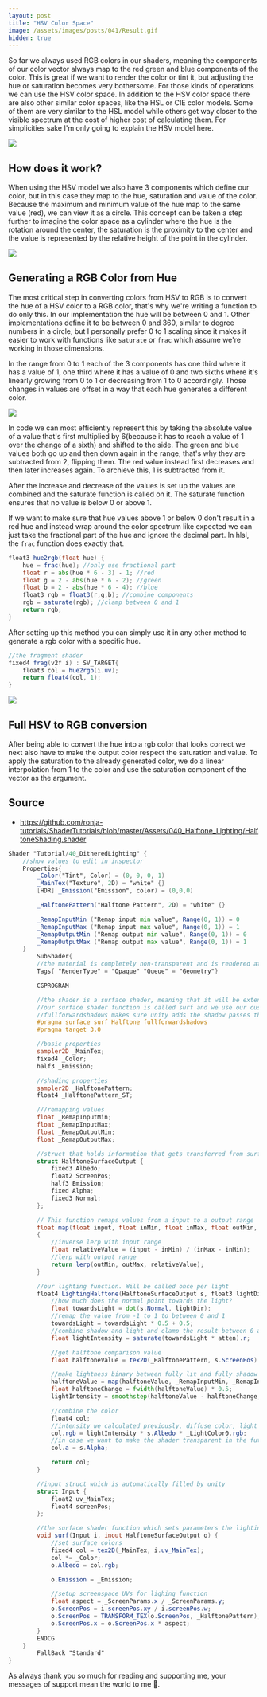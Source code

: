 ```yaml
---
layout: post
title: "HSV Color Space"
image: /assets/images/posts/041/Result.gif
hidden: true
---
```


So far we always used RGB colors in our shaders, meaning the components of our color vector always map to the red green and blue components of the color. This is great if we want to render the color or tint it, but adjusting the hue or saturation becomes very bothersome. For those kinds of operations we can use the HSV color space. In addition to the HSV color space there are also other similar color spaces, like the HSL or CIE color models. Some of them are very similar to the HSL model while others get way closer to the visible spectrum at the cost of higher cost of calculating them. For simplicities sake I'm only going to explain the HSV model here. 

![](/assets/images/posts/041/Result.gif)

## How does it work?

When using the HSV model we also have 3 components which define our color, but in this case they map to the hue, saturation and value of the color. Because the maximum and minimum value of the hue map to the same value (red), we can view it as a circle. This concept can be taken a step further to imagine the color space as a cylinder where the hue is the rotation around the center, the saturation is the proximity to the center and the value is represented by the relative height of the point in the cylinder.

![](/assets/images/posts/041/hsvCylinder.png)

## Generating a RGB Color from Hue

The most critical step in converting colors from HSV to RGB is to convert the hue of a HSV color to a RGB color, that's why we're writing a function to do only this. In our implementation the hue will be between 0 and 1. Other implementations define it to be between 0 and 360, similar to degree numbers in a circle, but I personally prefer 0 to 1 scaling since it makes it easier to work with functions like `saturate` or `frac` which assume we're working in those dimensions.

In the range from 0 to 1 each of the 3 components has one third where it has a value of 1, one third where it has a value of 0 and two sixths where it's linearly growing from 0 to 1 or decreasing from 1 to 0 accordingly. Those changes in values are offset in a way that each hue generates a different color.

![](/assets/images/posts/041/rgbHueValues.png)

In code we can most efficiently represent this by taking the absolute value of a value that's first multiplied by 6(because it has to reach a value of 1 over the change of a sixth) and shifted to the side. The green and blue values both go up and then down again in the range, that's why they are subtracted from 2, flipping them. The red value instead first decreases and then later increases again. To archieve this, 1 is subtracted from it.

After the increase and decrease of the values is set up the values are combined and the saturate function is called on it. The saturate function ensures that no value is below 0 or above 1.

If we want to make sure that hue values above 1 or below 0 don't result in a red hue and instead wrap around the color spectrum like expected we can just take the fractional part of the hue and ignore the decimal part. In hlsl, the `frac` function does exactly that.

```glsl
float3 hue2rgb(float hue) {
    hue = frac(hue); //only use fractional part
    float r = abs(hue * 6 - 3) - 1; //red
    float g = 2 - abs(hue * 6 - 2); //green
    float b = 2 - abs(hue * 6 - 4); //blue
    float3 rgb = float3(r,g,b); //combine components
    rgb = saturate(rgb); //clamp between 0 and 1
    return rgb;
}
```

After setting up this method you can simply use it in any other method to generate a rgb color with a specific hue.

```glsl
//the fragment shader
fixed4 frag(v2f i) : SV_TARGET{
	float3 col = hue2rgb(i.uv);
	return float4(col, 1);
}
```

![](/assets/images/posts/041/SimpleRainbow.png)

## Full HSV to RGB conversion

After being able to convert the hue into a rgb color that looks correct we next also have to make the output color respect the saturation and value. To apply the saturation to the already generated color, we do a linear interpolation from 1 to the color and use the saturation component of the vector as the argument. 

## Source

- <https://github.com/ronja-tutorials/ShaderTutorials/blob/master/Assets/040_Halftone_Lighting/HalftoneShading.shader>

```glsl
Shader "Tutorial/40_DitheredLighting" {
	//show values to edit in inspector
	Properties{
		_Color("Tint", Color) = (0, 0, 0, 1)
		_MainTex("Texture", 2D) = "white" {}
		[HDR] _Emission("Emission", color) = (0,0,0)

		_HalftonePattern("Halftone Pattern", 2D) = "white" {}

        _RemapInputMin ("Remap input min value", Range(0, 1)) = 0
        _RemapInputMax ("Remap input max value", Range(0, 1)) = 1
        _RemapOutputMin ("Remap output min value", Range(0, 1)) = 0
        _RemapOutputMax ("Remap output max value", Range(0, 1)) = 1
	}
		SubShader{
		//the material is completely non-transparent and is rendered at the same time as the other opaque geometry
		Tags{ "RenderType" = "Opaque" "Queue" = "Geometry"}

		CGPROGRAM

		//the shader is a surface shader, meaning that it will be extended by unity in the background to have fancy lighting and other features
		//our surface shader function is called surf and we use our custom lighting model
		//fullforwardshadows makes sure unity adds the shadow passes the shader might need
		#pragma surface surf Halftone fullforwardshadows
		#pragma target 3.0

        //basic properties
		sampler2D _MainTex;
		fixed4 _Color;
		half3 _Emission;

        //shading properties
		sampler2D _HalftonePattern;
		float4 _HalftonePattern_ST;

        ///remapping values
        float _RemapInputMin;
        float _RemapInputMax;
        float _RemapOutputMin;
        float _RemapOutputMax;

        //struct that holds information that gets transferred from surface to lighting function
		struct HalftoneSurfaceOutput {
			fixed3 Albedo;
			float2 ScreenPos;
			half3 Emission;
			fixed Alpha;
			fixed3 Normal;
		};

        // This function remaps values from a input to a output range
        float map(float input, float inMin, float inMax, float outMin,  float outMax)
        {
            //inverse lerp with input range
            float relativeValue = (input - inMin) / (inMax - inMin);
            //lerp with output range
            return lerp(outMin, outMax, relativeValue);
        }

		//our lighting function. Will be called once per light
		float4 LightingHalftone(HalftoneSurfaceOutput s, float3 lightDir, float atten) {
			//how much does the normal point towards the light?
			float towardsLight = dot(s.Normal, lightDir);
			//remap the value from -1 to 1 to between 0 and 1
			towardsLight = towardsLight * 0.5 + 0.5;
			//combine shadow and light and clamp the result between 0 and 1
			float lightIntensity = saturate(towardsLight * atten).r;

			//get halftone comparison value
            float halftoneValue = tex2D(_HalftonePattern, s.ScreenPos).r;

            //make lightness binary between fully lit and fully shadow based on halftone pattern (with a bit of antialiasing between)
            halftoneValue = map(halftoneValue, _RemapInputMin, _RemapInputMax, _RemapOutputMin, _RemapOutputMax);
            float halftoneChange = fwidth(halftoneValue) * 0.5;
			lightIntensity = smoothstep(halftoneValue - halftoneChange, halftoneValue + halftoneChange, lightIntensity);

			//combine the color
			float4 col;
			//intensity we calculated previously, diffuse color, light falloff and shadowcasting, color of the light
			col.rgb = lightIntensity * s.Albedo * _LightColor0.rgb;
			//in case we want to make the shader transparent in the future - irrelevant right now
			col.a = s.Alpha;

			return col;
		}

		//input struct which is automatically filled by unity
		struct Input {
			float2 uv_MainTex;
			float4 screenPos;
		};

		//the surface shader function which sets parameters the lighting function then uses
		void surf(Input i, inout HalftoneSurfaceOutput o) {
			//set surface colors
			fixed4 col = tex2D(_MainTex, i.uv_MainTex);
			col *= _Color;
			o.Albedo = col.rgb;

			o.Emission = _Emission;

            //setup screenspace UVs for lighing function
			float aspect = _ScreenParams.x / _ScreenParams.y;
			o.ScreenPos = i.screenPos.xy / i.screenPos.w;
			o.ScreenPos = TRANSFORM_TEX(o.ScreenPos, _HalftonePattern);
			o.ScreenPos.x = o.ScreenPos.x * aspect;
		}
		ENDCG
	}
		FallBack "Standard"
}
```

As always thank you so much for reading and supporting me, your messages of support mean the world to me 💖.